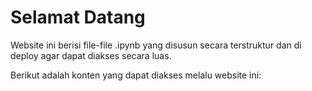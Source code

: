# Selamat Datang

Website ini berisi file-file .ipynb yang disusun secara terstruktur dan di deploy agar dapat diakses secara luas.

Berikut adalah konten yang dapat diakses melalu website ini:

```{tableofcontents}
```
